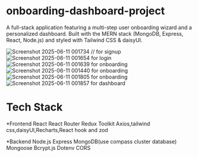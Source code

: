# onboarding-dashboard-project

A full-stack application featuring a multi-step user onboarding wizard and a personalized dashboard. Built with the MERN stack (MongoDB, Express, React, Node.js) and styled with Tailwind CSS & daisyUI.


![Screenshot 2025-06-11 001734](https://github.com/user-attachments/assets/52005dd3-a0ae-4281-947c-6cced18f4d4b)  // for signup
![Screenshot 2025-06-11 001654](https://github.com/user-attachments/assets/1c7502ab-2bd5-4bc3-b242-607848b7b4ca)   for login
![Screenshot 2025-06-11 001639](https://github.com/user-attachments/assets/e262a4e4-bba6-433b-a4b2-bca84bf1f538)  for onboarding
![Screenshot 2025-06-11 001440](https://github.com/user-attachments/assets/5339ee1f-ba68-4533-8153-d9896fe65f5f)    for onboarding
![Screenshot 2025-06-11 001805](https://github.com/user-attachments/assets/b62b31ba-1cd2-4ae1-bb37-c7a91b90b437)     for onboarding
![Screenshot 2025-06-11 001857](https://github.com/user-attachments/assets/02154662-2856-49da-88ef-31bd3c2125a9)    for dashboard
# Tech Stack
*Frontend
React
React Router
Redux Toolkit
Axios,tailwind css,daisyUI,Recharts,React hook and zod

*Backend
Node.js
Express
MongoDB(use  compass cluster database)   
Mongoose
Bcrypt.js
Dotenv
CORS
